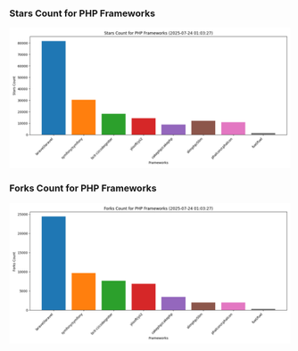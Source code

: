 ### Stars Count for PHP Frameworks

![Stars Chart](./archive/charts/20250724010327_stars_count.png)

### Forks Count for PHP Frameworks

![Forks Chart](./archive/charts/20250724010327_forks_count.png)

